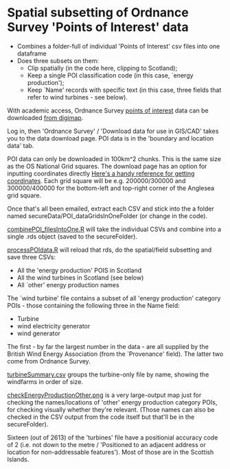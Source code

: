 # Spatial subsetting of Ordnance Survey 'Points of Interest' data

* Combines a folder-full of individual 'Points of Interest' csv files into one dataframe
* Does three subsets on them:
  * Clip spatially (in the code here, clipping to Scotland);
  * Keep a single POI classification code (in this case, `energy production');
  * Keep `Name' records with specific text (in this case, three fields that refer to wind turbines - see below).
  
With academic access, Ordnance Survey [points of interest](https://www.ordnancesurvey.co.uk/business-and-government/products/points-of-interest.html) data can be downloaded [from digimap](http://digimap.edina.ac.uk/datadownload/osdownload). 

Log in, then 'Ordnance Survey' / 'Download data for use in GIS/CAD' takes you to the data download page. POI data is in the 'boundary and location data' tab.

POI data can only be downloaded in 100km^2 chunks. This is the same size as the OS National Grid squares. The download page has an option for inputting coordinates directly [Here's a handy reference for getting coordinates](http://www.le.ac.uk/ar/arcgis/OS_coords.html). Each grid square will be e.g. 200000/300000 and 300000/400000 for the bottom-left and top-right corner of the Anglesea grid square.

Once that's all been emailed, extract each CSV and stick into the a folder named secureData/POI_dataGridsInOneFolder (or change in the code). 

[combinePOI_filesIntoOne.R](https://github.com/DanOlner/pointsOfInterestProcessing/blob/master/combinePOI_filesIntoOne.R) will take the individual CSVs and combine into a single .rds object (saved to the secureFolder).

[processPOIdata.R](https://github.com/DanOlner/pointsOfInterestProcessing/blob/master/processPOIdata.R) will reload that rds, do the spatial/field subsetting and save three CSVs:

* All the 'energy production' POIS in Scotland
* All the wind turbines in Scotland (see below)
* All `other' energy production names

The `wind turbine' file contains a subset of all 'energy production' category POIs - those containing the following three in the Name field:

* Turbine
* wind electricity generator
* wind generator

The first - by far the largest number in the data - are all supplied by the British Wind Energy Association (from the `Provenance' field). The latter two come from Ordnance Survey.

[turbineSummary.csv](https://github.com/DanOlner/pointsOfInterestProcessing/blob/master/turbineSummary.csv) groups the turbine-only file by name, showing the windfarms in order of size.

[checkEnergyProductionOther.png](https://github.com/DanOlner/pointsOfInterestProcessing/blob/master/checkEnergyProductionOther.png) is a very large-output map just for checking the names/locations of 'other' energy production category POIs, for checking visually whether they're relevant. (Those names can also be checked in the CSV output from the code itself but that'll be in the secureFolder).

Sixteen (out of 2613) of the 'turbines' file have a positionial accuracy code of 2 (i.e. not down to the metre / 'Positioned to an adjacent address or location for non-addressable features'). Most of those are in the Scottish Islands.

